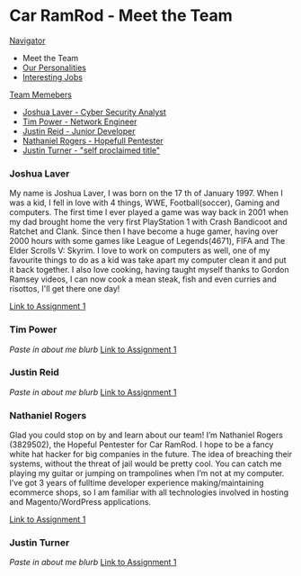 # Car RamRod - Meet the Team

<style type="text/css">
img[src*="#face"] {
   width:25%;
   float:right;
   margin:10px;
}

<!-- Styling in Markdown is essentially non-existent. Use inline style tags to customise the page further, or create 
a custom jekyll theme. -->
</style>

[Navigator](./README.md)
- Meet the Team
- [Our Personalities](./personalities.md)
- [Interesting Jobs](./jobs.md)

[Team Memebers](#)
- [Joshua Laver - Cyber Security Analyst](#joshualaver)
- [Tim Power - Network Engineer](#timpower)
- [Justin Reid - Junior Developer](#justinreid)
- [Nathaniel Rogers - Hopefull Pentester](#nathanielrogers)
- [Justin Turner - "self proclaimed title"](#justinturner)

### Joshua Laver
My name is Joshua Laver, I was born on the 17 th of January 1997. When I was a kid, I fell in love with 4 things, WWE, Football(soccer), Gaming and computers. The first time I ever played a game was way back in 2001 when my dad brought home the very first PlayStation 1 with Crash Bandicoot and Ratchet and Clank. Since then I have become a huge gamer, having over 2000 hours with some games like League of Legends(4671), FIFA and The Elder Scrolls V: Skyrim. I love to work on computers as well, one of my favourite things to do as a kid was take apart my computer clean it and put it back together. I also love cooking, having taught myself thanks to Gordon Ramsey videos, I can now cook a mean steak, fish and even curries and risottos, I'll get there one day!

[Link to Assignment 1](https://lavren55.github.io/index.html)

### Tim Power
*Paste in about me blurb*
[Link to Assignment 1](https://timpower90.github.io)

### Justin Reid
*Paste in about me blurb*
[Link to Assignment 1](https://jayarghargh.github.io/)

### Nathaniel Rogers
Glad you could stop on by and learn about our team! I’m Nathaniel Rogers (3829502), the Hopeful Pentester for Car RamRod. I hope to be a fancy white hat hacker for big companies in the future. The idea of breaching their systems, without the threat of jail would be pretty cool. You can catch me playing my guitar or jumping on trampolines when I’m not at my computer. I’ve got 3 years of fulltime developer experience making/maintaining ecommerce shops, so I am familiar with all technologies involved in hosting and Magento/WordPress applications.

[Link to Assignment 1](https://pivitparkour94.github.io/rmit-intro2it-a1/)

### Justin Turner
*Paste in about me blurb*
[Link to Assignment 1](https://jtcodegod.github.io/)



